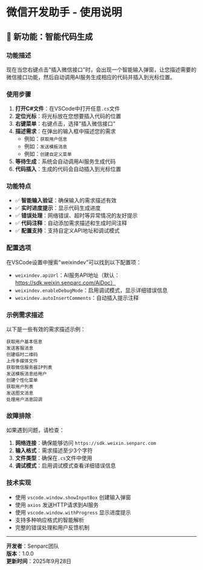 # 微信开发助手 - 使用说明

## 🚀 新功能：智能代码生成

### 功能描述
现在当您右键点击"插入微信接口"时，会出现一个智能输入弹窗，让您描述需要的微信接口功能，然后自动调用AI服务生成相应的代码并插入到光标位置。

### 使用步骤

1. **打开C#文件**：在VSCode中打开任意`.cs`文件
2. **定位光标**：将光标放在您想要插入代码的位置
3. **右键菜单**：右键点击，选择"插入微信接口"
4. **描述需求**：在弹出的输入框中描述您的需求
   - 例如：`获取用户信息`
   - 例如：`发送模板消息`
   - 例如：`创建自定义菜单`
5. **等待生成**：系统会自动调用AI服务生成代码
6. **代码插入**：生成的代码会自动插入到光标位置

### 功能特点

- ✅ **智能输入验证**：确保输入的需求描述有效
- ✅ **实时进度提示**：显示代码生成进度
- ✅ **错误处理**：网络错误、超时等异常情况的友好提示
- ✅ **代码注释**：自动添加需求描述和生成时间注释
- ✅ **配置支持**：支持自定义API地址和调试模式

### 配置选项

在VSCode设置中搜索"weixindev"可以找到以下配置项：

- `weixindev.apiUrl`：AI服务API地址（默认：https://sdk.weixin.senparc.com/AiDoc）
- `weixindev.enableDebugMode`：启用调试模式，显示详细错误信息
- `weixindev.autoInsertComments`：自动插入提示注释

### 示例需求描述

以下是一些有效的需求描述示例：

```
获取用户基本信息
发送客服消息
创建临时二维码
上传多媒体文件
获取微信服务器IP列表
发送模板消息给用户
创建个性化菜单
获取用户列表
发送图文消息
处理用户消息回调
```

### 故障排除

如果遇到问题，请检查：

1. **网络连接**：确保能够访问 `https://sdk.weixin.senparc.com`
2. **输入格式**：需求描述至少3个字符
3. **文件类型**：确保在`.cs`文件中使用
4. **调试模式**：启用调试模式查看详细错误信息

### 技术实现

- 使用 `vscode.window.showInputBox` 创建输入弹窗
- 使用 `axios` 发送HTTP请求到AI服务
- 使用 `vscode.window.withProgress` 显示进度提示
- 支持多种响应格式的智能解析
- 完整的错误处理和用户反馈机制

---

**开发者**：Senparc团队  
**版本**：1.0.0  
**更新时间**：2025年9月28日
